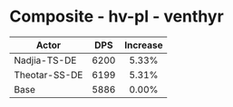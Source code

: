 # Composite - hv-pl - venthyr
| Actor | DPS | Increase |
|---|:---:|:---:|
|Nadjia-TS-DE|6200|5.33%|
|Theotar-SS-DE|6199|5.31%|
|Base|5886|0.00%|
